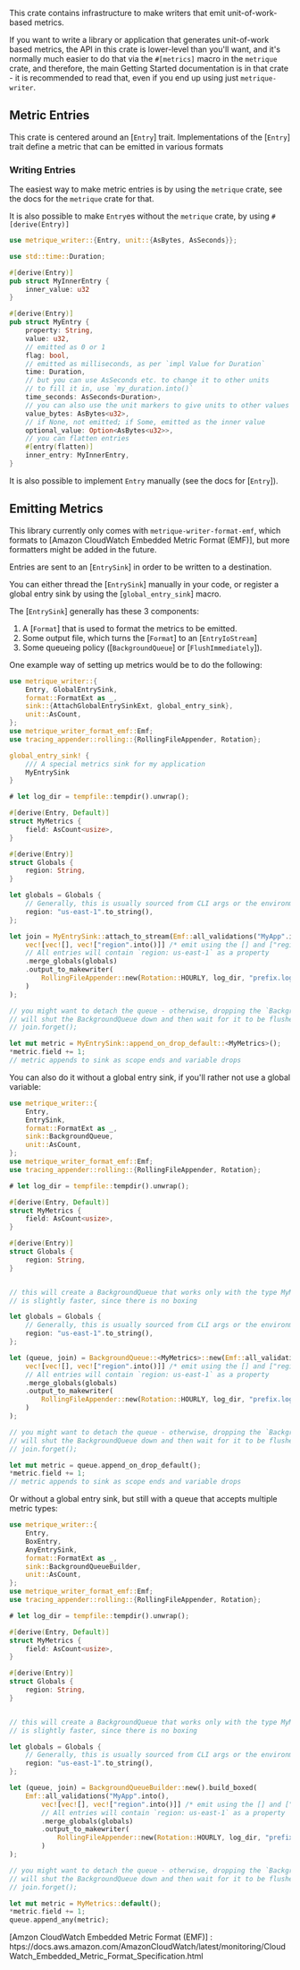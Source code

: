 This crate contains infrastructure to make writers that emit unit-of-work-based metrics.

If you want to write a library or application that generates unit-of-work
based metrics, the API in this crate is lower-level than you'll want,
and it's normally much easier to do that via the `#[metrics]`
macro in the `metrique` crate, and therefore, the main Getting Started
documentation is in that crate - it is recommended to read that, even
if you end up using just `metrique-writer`.

## Metric Entries

This crate is centered around an [`Entry`] trait. Implementations of
the [`Entry`] trait define a metric that can be emitted in various formats

### Writing Entries

The easiest way to make metric entries is by using the `metrique` crate,
see the docs for the `metrique` crate for that.

It is also possible to make `Entry`es without the `metrique` crate,
by using `#[derive(Entry)]`

```rust
use metrique_writer::{Entry, unit::{AsBytes, AsSeconds}};

use std::time::Duration;

#[derive(Entry)]
pub struct MyInnerEntry {
    inner_value: u32
}

#[derive(Entry)]
pub struct MyEntry {
    property: String,
    value: u32,
    // emitted as 0 or 1
    flag: bool,
    // emitted as milliseconds, as per `impl Value for Duration`
    time: Duration,
    // but you can use AsSeconds etc. to change it to other units
    // to fill it in, use `my_duration.into()`
    time_seconds: AsSeconds<Duration>,
    // you can also use the unit markers to give units to other values
    value_bytes: AsBytes<u32>,
    // if None, not emitted; if Some, emitted as the inner value
    optional_value: Option<AsBytes<u32>>,
    // you can flatten entries
    #[entry(flatten)]
    inner_entry: MyInnerEntry,
}
```

It is also possible to implement `Entry` manually (see the docs for [`Entry`]).

## Emitting Metrics

This library currently only comes with `metrique-writer-format-emf`,
which formats to [Amazon CloudWatch Embedded Metric Format (EMF)],
but more formatters might be added in the future.

Entries are sent to an [`EntrySink`] in order to be written to a destination.

You can either thread the [`EntrySink`] manually in your code, or register
a global entry sink by using the [`global_entry_sink`] macro.

The [`EntrySink`] generally has these 3 components:

1. A [`Format`] that is used to format the metrics to be emitted.
2. Some output file, which turns the [`Format`] to an [`EntryIoStream`]
3. Some queueing policy ([`BackgroundQueue`] or [`FlushImmediately`]).

One example way of setting up metrics would be to do the following:

```rust
use metrique_writer::{
    Entry, GlobalEntrySink,
    format::FormatExt as _,
    sink::{AttachGlobalEntrySinkExt, global_entry_sink},
    unit::AsCount,
};
use metrique_writer_format_emf::Emf;
use tracing_appender::rolling::{RollingFileAppender, Rotation};

global_entry_sink! {
    /// A special metrics sink for my application
    MyEntrySink
}

# let log_dir = tempfile::tempdir().unwrap();

#[derive(Entry, Default)]
struct MyMetrics {
    field: AsCount<usize>,
}

#[derive(Entry)]
struct Globals {
    region: String,
}

let globals = Globals {
    // Generally, this is usually sourced from CLI args or the environment
    region: "us-east-1".to_string(),
};

let join = MyEntrySink::attach_to_stream(Emf::all_validations("MyApp".into(), 
    vec![vec![], vec!["region".into()]] /* emit using the [] and ["region"] dimension sets */)
    // All entries will contain `region: us-east-1` as a property
    .merge_globals(globals)
    .output_to_makewriter(
        RollingFileAppender::new(Rotation::HOURLY, log_dir, "prefix.log")
    )
);

// you might want to detach the queue - otherwise, dropping the `BackgroundQueueJoinHandle`
// will shut the BackgroundQueue down and then wait for it to be flushed.
// join.forget();

let mut metric = MyEntrySink::append_on_drop_default::<MyMetrics>();
*metric.field += 1;
// metric appends to sink as scope ends and variable drops
```

You can also do it without a global entry sink, if you'll rather not use a global variable:

```rust
use metrique_writer::{
    Entry,
    EntrySink,
    format::FormatExt as _,
    sink::BackgroundQueue,
    unit::AsCount,
};
use metrique_writer_format_emf::Emf;
use tracing_appender::rolling::{RollingFileAppender, Rotation};

# let log_dir = tempfile::tempdir().unwrap();

#[derive(Entry, Default)]
struct MyMetrics {
    field: AsCount<usize>,
}

#[derive(Entry)]
struct Globals {
    region: String,
}


// this will create a BackgroundQueue that works only with the type MyMetrics. This
// is slightly faster, since there is no boxing

let globals = Globals {
    // Generally, this is usually sourced from CLI args or the environment
    region: "us-east-1".to_string(),
};

let (queue, join) = BackgroundQueue::<MyMetrics>::new(Emf::all_validations("MyApp".into(), 
    vec![vec![], vec!["region".into()]] /* emit using the [] and ["region"] dimension sets */)
    // All entries will contain `region: us-east-1` as a property
    .merge_globals(globals)
    .output_to_makewriter(
        RollingFileAppender::new(Rotation::HOURLY, log_dir, "prefix.log")
    )
);

// you might want to detach the queue - otherwise, dropping the `BackgroundQueueJoinHandle`
// will shut the BackgroundQueue down and then wait for it to be flushed.
// join.forget();

let mut metric = queue.append_on_drop_default();
*metric.field += 1;
// metric appends to sink as scope ends and variable drops
```

Or without a global entry sink, but still with a queue that accepts multiple metric types:

```rust
use metrique_writer::{
    Entry,
    BoxEntry,
    AnyEntrySink,
    format::FormatExt as _,
    sink::BackgroundQueueBuilder,
    unit::AsCount,
};
use metrique_writer_format_emf::Emf;
use tracing_appender::rolling::{RollingFileAppender, Rotation};

# let log_dir = tempfile::tempdir().unwrap();

#[derive(Entry, Default)]
struct MyMetrics {
    field: AsCount<usize>,
}

#[derive(Entry)]
struct Globals {
    region: String,
}


// this will create a BackgroundQueue that works only with the type MyMetrics. This
// is slightly faster, since there is no boxing

let globals = Globals {
    // Generally, this is usually sourced from CLI args or the environment
    region: "us-east-1".to_string(),
};

let (queue, join) = BackgroundQueueBuilder::new().build_boxed(
    Emf::all_validations("MyApp".into(), 
        vec![vec![], vec!["region".into()]] /* emit using the [] and ["region"] dimension sets */)
        // All entries will contain `region: us-east-1` as a property
        .merge_globals(globals)
        .output_to_makewriter(
            RollingFileAppender::new(Rotation::HOURLY, log_dir, "prefix.log")
        )
);

// you might want to detach the queue - otherwise, dropping the `BackgroundQueueJoinHandle`
// will shut the BackgroundQueue down and then wait for it to be flushed.
// join.forget();

let mut metric = MyMetrics::default();
*metric.field += 1;
queue.append_any(metric);
```

[Amzon CloudWatch Embedded Metric Format (EMF)]
: htps://docs.aws.amazon.com/AmazonCloudWatch/latest/monitoring/CloudWatch_Embedded_Metric_Format_Specification.html

